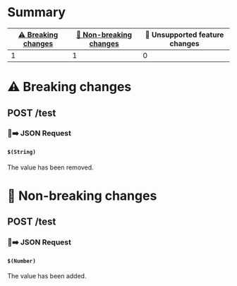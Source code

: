 # Summary

| [⚠️ Breaking changes](#breaking-changes) | [🙆 Non-breaking changes](#non-breaking-changes) | 🤷 Unsupported feature changes |
|------------------------------------------|-------------------------------------------------|-------------------------------|
| 1                                        | 1                                               | 0                             |

# <span id="breaking-changes"></span>⚠️ Breaking changes

## **POST** /test

### 📱➡️ JSON Request

#### `$(String)`

The value has been removed.

# <span id="non-breaking-changes"></span>🙆 Non-breaking changes

## **POST** /test

### 📱➡️ JSON Request

#### `$(Number)`

The value has been added.
